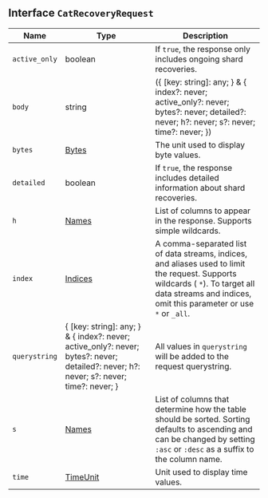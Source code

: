 ## Interface `CatRecoveryRequest`

| Name | Type | Description |
| - | - | - |
| `active_only` | boolean | If `true`, the response only includes ongoing shard recoveries. |
| `body` | string | ({ [key: string]: any; } & { index?: never; active_only?: never; bytes?: never; detailed?: never; h?: never; s?: never; time?: never; }) | All values in `body` will be added to the request body. |
| `bytes` | [Bytes](./Bytes.md) | The unit used to display byte values. |
| `detailed` | boolean | If `true`, the response includes detailed information about shard recoveries. |
| `h` | [Names](./Names.md) | List of columns to appear in the response. Supports simple wildcards. |
| `index` | [Indices](./Indices.md) | A comma-separated list of data streams, indices, and aliases used to limit the request. Supports wildcards ( `*`). To target all data streams and indices, omit this parameter or use `*` or `_all`. |
| `querystring` | { [key: string]: any; } & { index?: never; active_only?: never; bytes?: never; detailed?: never; h?: never; s?: never; time?: never; } | All values in `querystring` will be added to the request querystring. |
| `s` | [Names](./Names.md) | List of columns that determine how the table should be sorted. Sorting defaults to ascending and can be changed by setting `:asc` or `:desc` as a suffix to the column name. |
| `time` | [TimeUnit](./TimeUnit.md) | Unit used to display time values. |
